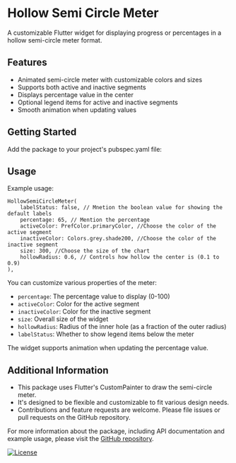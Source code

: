 # Hollow Semi Circle Meter

A customizable Flutter widget for displaying progress or percentages in a hollow semi-circle meter format.

## Features

- Animated semi-circle meter with customizable colors and sizes
- Supports both active and inactive segments
- Displays percentage value in the center
- Optional legend items for active and inactive segments
- Smooth animation when updating values

## Getting Started

Add the package to your project's pubspec.yaml file:

## Usage

Example usage:

```
HollowSemiCircleMeter(
    labelStatus: false, // Mnetion the boolean value for showing the default labels
    percentage: 65, // Mention the percentage
    activeColor: PrefColor.primaryColor, //Choose the color of the active segment
    inactiveColor: Colors.grey.shade200, //Choose the color of the inactive segment
    size: 300, //Choose the size of the chart
    hollowRadius: 0.6, // Controls how hollow the center is (0.1 to 0.9)
),

```

You can customize various properties of the meter:

- `percentage`: The percentage value to display (0-100)
- `activeColor`: Color for the active segment
- `inactiveColor`: Color for the inactive segment
- `size`: Overall size of the widget
- `hollowRadius`: Radius of the inner hole (as a fraction of the outer radius)
- `labelStatus`: Whether to show legend items below the meter

The widget supports animation when updating the percentage value.

## Additional Information

- This package uses Flutter's CustomPainter to draw the semi-circle meter.
- It's designed to be flexible and customizable to fit various design needs.
- Contributions and feature requests are welcome. Please file issues or pull requests on the GitHub repository.

For more information about the package, including API documentation and example usage, please visit the [GitHub repository](https://github.com/vishnudas-bluefox/material_charts).

[![License](https://img.shields.io/badge/License-BSD_3--Clause-blue.svg)](https://opensource.org/licenses/BSD-3-Clause)
